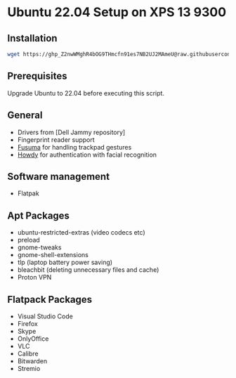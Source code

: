 # Ubuntu 22.04 Setup on XPS 13 9300
## Installation
```bash
wget https://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@raw.githubusercontent.com/minsungson/ubuntu22-Setup-XPS13/master/setup.sh && sudo chmod +x setup.sh && ./setup.sh
```

## Prerequisites

Upgrade Ubuntu to 22.04 before executing this script.

## General

- Drivers from [Dell Jammy repository]
- Fingerprint reader support
- [Fusuma](https://github.com/iberianpig/fusuma) for handling trackpad gestures
- [Howdy](https://github.com/boltgolt/howdy) for authentication with facial recognition

## Software management

- Flatpak

## Apt Packages

- ubuntu-restricted-extras (video codecs etc)
- preload
- gnome-tweaks
- gnome-shell-extensions
- tlp (laptop battery power saving)
- bleachbit (deleting unnecessary files and cache)
- Proton VPN

## Flatpack Packages

- Visual Studio Code
- Firefox
- Skype
- OnlyOffice
- VLC
- Calibre
- Bitwarden
- Stremio